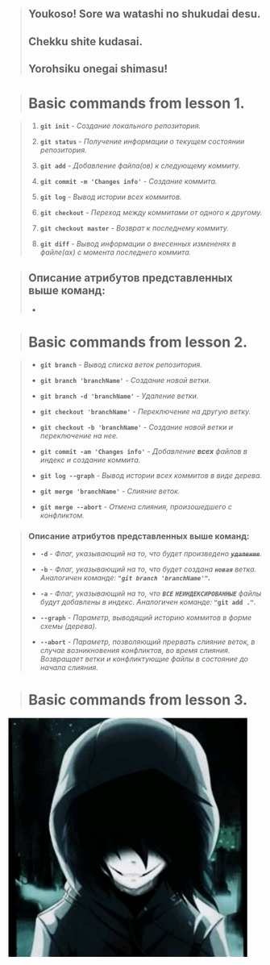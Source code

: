 >## Youkoso! Sore wa watashi no shukudai desu. 
>## Chekku shite kudasai.
>## Yorohsiku onegai shimasu! 

># Basic commands from lesson 1.

>1. **`git init`** - *Создание локального репозитория.*
>
>2. **`git status`** - *Получение информации о текущем состоянии репозитория.*
>
>3. **`git add`** - *Добавление файла(ов) к следующему коммиту.*
>
>4. **`git commit -m 'Changes info'`** - *Создание коммита.*
>
>5. **`git log`** - *Вывод истории всех коммитов.*
>
>6. **`git checkout`** - *Переход между коммитами от одного к другому.*
>
>7. **`git checkout master`** - *Возврат к последнему коммиту.*
>
>8. **`git diff`** - *Вывод информации о внесенных измененях в файле(ах) с момента последнего коммита.*

>## Описание атрибутов представленных выше команд: 
>
>- [^1]: **`-m`** - Флаг, позволяющий добавить сообщение.

># Basic commands from lesson 2.

>* **`git branch`** - *Вывод списка веток репозитория.*
>
>* **`git branch 'branchName'`** - *Создание новой ветки.*
>
>* **`git branch -d 'branchName'`** - *Удаление ветки.*
>
>* **`git checkout 'branchName'`** - *Переключение на другую ветку.*
>
>* **`git checkout -b 'branchName'`** - *Создание новой ветки и переключение на нее.*
>
>* **`git commit -am 'Changes info'`** - *Добавление **всех** файлов в индекс и создание коммита.*
>
>* **`git log --graph`** - *Вывод истории всех коммитов в виде дерева.*
>
>* **`git merge 'branchName'`** - *Слияние веток.*
>
>* **`git merge --abort`** - *Отмена слияния, произошедшего с конфликтом.*

>### Описание атрибутов представленных выше команд: 
>
>- **`-d`** - *Флаг, указывающий на то, что будет произведено **~~`удаление`~~**.*
>
>- **`-b`** - *Флаг, указывающий на то, что будет создана **`новая`** ветка. Аналогичен команде:* ***`"git branch 'branchName'"`.***
>
>- **`-a`** - *Флаг, указывающий на то, что **`ВСЕ`** **`НЕИНДЕКСИРОВАННЫЕ`** файлы будут добавлены в индекс. Аналогичен команде:* **`"git add ."`**.
>
>- **`--graph`** - *Параметр, выводящий историю коммитов в форме схемы (дерева).*
>
>- **`--abort`** - *Параметр, позволяющий прервать слияние веток, в случае возникновения конфликтов, во время слияния. Возвращает ветки и конфликтующие файлы в состояние до начала слияния.*

># Basic commands from lesson 3.
![picture](img.jpg) 
